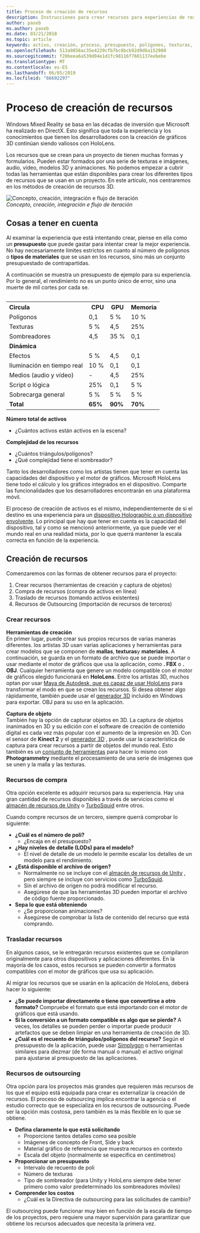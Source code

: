 ```yaml
---
title: Proceso de creación de recursos
description: Instrucciones para crear recursos para experiencias de realidad mixta.
author: paseb
ms.author: paseb
ms.date: 03/21/2018
ms.topic: article
keywords: activo, creación, proceso, presupuesto, polígonos, texturas, sombreadores, rendimiento
ms.openlocfilehash: 513a9856ac35e4229cfb7bc8bcb92d9d6a152980
ms.sourcegitcommit: f20beea6a539d04e1d1fc98116f7601137eebebe
ms.translationtype: MT
ms.contentlocale: es-ES
ms.lasthandoff: 06/05/2019
ms.locfileid: "66692297"
---
```

# <a name="asset-creation-process"></a>Proceso de creación de recursos

Windows Mixed Reality se basa en las décadas de inversión que Microsoft ha realizado en DirectX. Esto significa que toda la experiencia y los conocimientos que tienen los desarrolladores con la creación de gráficos 3D continúan siendo valiosos con HoloLens.

Los recursos que se crean para un proyecto de tienen muchas formas y formularios. Pueden estar formados por una serie de texturas e imágenes, audio, vídeo, modelos 3D y animaciones. No podemos empezar a cubrir todas las herramientas que están disponibles para crear los diferentes tipos de recursos que se usan en un proyecto. En este artículo, nos centraremos en los métodos de creación de recursos 3D.

![Concepto, creación, integración e flujo de iteración](images/concept-creation-integration-iteration-flow-640px.jpg)<br>
*Concepto, creación, integración e flujo de iteración*

## <a name="things-to-consider"></a>Cosas a tener en cuenta

Al examinar la experiencia que está intentando crear, piense en ella como un **presupuesto** que puede gastar para intentar crear la mejor experiencia. No hay necesariamente límites estrictos en cuanto al número  de polígonos o **tipos de materiales** que se usan en los recursos, sino más un conjunto presupuestado de contrapartidas.

A continuación se muestra un presupuesto de ejemplo para su experiencia. Por lo general, el rendimiento no es un punto único de error, sino una muerte de mil cortes por cada se.
<br>

<table style="float:right; margin-left: 10px;">
<tr>
<th style="text-align:left;"><b>Circula</b></th><th style="text-align:right;"> CPU</th><th> GPU</th><th> Memoria</th>
</tr><tr>
<td> Polígonos</td><td> 0,1</td><td> 5 %</td><td> 10 %</td>
</tr><tr>
<td> Texturas</td><td> 5 %</td><td> 4,5</td><td>25%</td>
</tr><tr>
<td> Sombreadores</td><td> 4,5</td><td> 35 %</td><td> 0,1</td>
</tr><tr>
<td> <b>Dinámica</b></td><td></td><td></td><td></td>
</tr><tr>
<td> Efectos</td><td> 5 %</td><td> 4,5</td><td> 0,1</td>
</tr><tr>
<td> Iluminación en tiempo real</td><td> 10 %</td><td> 0,1</td><td> 0,1</td>
</tr><tr>
<td> Medios (audio y vídeo)</td><td> -</td><td> 4,5</td><td> 25%</td>
</tr><tr>
<td> Script o lógica</td><td> 25%</td><td> 0,1</td><td> 5 %</td>
</tr><tr>
<td> Sobrecarga general</td><td> 5 %</td><td> 5 %</td><td> 5 %</td>
</tr><tr>
<td> <b>Total</b></td><td> <b>65%</b></td><td> <b>90%</b></td><td> <b>70%</b></td>
</tr>
</table>

**Número total de activos**
* ¿Cuántos activos están activos en la escena?

**Complejidad de los recursos**
* ¿Cuántos triángulos/polígonos?
* ¿Qué complejidad tiene el sombreador?

Tanto los desarrolladores como los artistas tienen que tener en cuenta las capacidades del dispositivo y el motor de gráficos. Microsoft HoloLens tiene todo el cálculo y los gráficos integrados en el dispositivo. Comparte las funcionalidades que los desarrolladores encontrarán en una plataforma móvil.

El proceso de creación de activos es el mismo, independientemente de si el destino es una experiencia para un [dispositivo Holographic o un dispositivo envolvente](mixed-reality.md#the-mixed-reality-spectrum). Lo principal que hay que tener en cuenta es la capacidad del dispositivo, tal y como se mencionó anteriormente, ya que puede ver el mundo real en una realidad mixta, por lo que querrá mantener la escala correcta en función de la experiencia. 

## <a name="authoring-assets"></a>Creación de recursos

Comenzaremos con las formas de obtener recursos para el proyecto:
1. Crear recursos (herramientas de creación y captura de objetos)
2. Compra de recursos (compra de activos en línea)
3. Traslado de recursos (tomando activos existentes)
4. Recursos de Outsourcing (importación de recursos de terceros)

### <a name="creating-assets"></a>Crear recursos

**Herramientas de creación**<br>
En primer lugar, puede crear sus propios recursos de varias maneras diferentes. los artistas 3D usan varias aplicaciones y herramientas para crear modelos que se componen de **mallas**, **texturas**y **materiales**. A continuación, se guarda en un formato de archivo que se puede importar o usar mediante el motor de gráficos que usa la aplicación, como **. FBX** o **. OBJ**. Cualquier herramienta que genere un modelo compatible con el motor de gráficos elegido funcionará en **HoloLens**. Entre los artistas 3D, muchos optan por usar [Maya de Autodesk, que es capaz de usar HoloLens](https://www.youtube.com/watch?v=q0K3n0Gf8mA) para transformar el modo en que se crean los recursos. Si desea obtener algo rápidamente, también puede usar el [generador 3D](https://developer.microsoft.com/windows/hardware/3d-print/3d-builder-resources) incluido en Windows para exportar. OBJ para su uso en la aplicación.

**Captura de objeto**<br>
También hay la opción de capturar objetos en 3D. La captura de objetos inanimados en 3D y su edición con el software de creación de contenido digital es cada vez más popular con el aumento de la impresión en 3D. Con el sensor de **Kinect 2** y el [generador 3D](https://developer.microsoft.com/windows/hardware/3d-print/3d-builder-resources) , puede usar la característica de captura para crear recursos a partir de objetos del mundo real. Esto también es un [conjunto de herramientas](https://en.wikipedia.org/wiki/Comparison_of_photogrammetry_software) para hacer lo mismo con **Photogrammetry** mediante el procesamiento de una serie de imágenes que se unen y la malla y las texturas.

### <a name="purchasing-assets"></a>Recursos de compra

Otra opción excelente es adquirir recursos para su experiencia. Hay una gran cantidad de recursos disponibles a través de servicios como el [almacén de recursos de Unity](https://www.assetstore.unity3d.com/) o [TurboSquid](http://www.turbosquid.com/) entre otros.

Cuando compre recursos de un tercero, siempre querrá comprobar lo siguiente:
* **¿Cuál es el número de poli?**
  * ¿Encaja en el presupuesto?
* **¿Hay niveles de detalle (LODs) para el modelo?**
  * El nivel de detalle de un modelo le permite escalar los detalles de un modelo para el rendimiento.
* **¿Está disponible el archivo de origen?**
  * Normalmente no se incluye con el [almacén de recursos de Unity](https://www.assetstore.unity3d.com/) , pero siempre se incluye con servicios como [TurboSquid](http://www.turbosquid.com/).
  * Sin el archivo de origen no podrá modificar el recurso.
  * Asegúrese de que las herramientas 3D pueden importar el archivo de código fuente proporcionado.
* **Sepa lo que está obteniendo**
  * ¿Se proporcionan animaciones?
  * Asegúrese de comprobar la lista de contenido del recurso que está comprando.

### <a name="porting-assets"></a>Trasladar recursos

En algunos casos, se le entregarán recursos existentes que se compilaron originalmente para otros dispositivos y aplicaciones diferentes. En la mayoría de los casos, estos recursos se pueden convertir a formatos compatibles con el motor de gráficos que usa su aplicación.

Al migrar los recursos que se usarán en la aplicación de HoloLens, deberá hacer lo siguiente:
* **¿Se puede importar directamente o tiene que convertirse a otro formato?** Compruebe el formato que está importando con el motor de gráficos que está usando.
* **Si la conversión a un formato compatible es algo que se pierde?** A veces, los detalles se pueden perder o importar puede producir artefactos que se deben limpiar en una herramienta de creación de 3D.
* **¿Cuál es el recuento de triángulos/polígonos del recurso?** Según el presupuesto de la aplicación, puede usar [Simplygon](https://www.simplygon.com/) o herramientas similares para diezmar (de forma manual o manual) el activo original para ajustarse al presupuesto de las aplicaciones.

### <a name="outsourcing-assets"></a>Recursos de outsourcing

Otra opción para los proyectos más grandes que requieren más recursos de los que el equipo está equipada para crear es externalizar la creación de recursos. El proceso de outsourcing implica encontrar la agencia o el estudio correcto que se especializa en los recursos de outsourcing. Puede ser la opción más costosa, pero también es la más flexible en lo que se obtiene.
* **Defina claramente lo que está solicitando**
  * Proporcione tantos detalles como sea posible
  * Imágenes de concepto de Front, Side y back
  * Material gráfico de referencia que muestra recursos en contexto
  * Escala del objeto (normalmente se especifica en centímetros)
* **Proporcionar un presupuesto**
  * Intervalo de recuento de poli
  * Número de texturas
  * Tipo de sombreador (para Unity y HoloLens siempre debe tener primero como valor predeterminado los sombreadores móviles)
* **Comprender los costos**
  * ¿Cuál es la Directiva de outsourcing para las solicitudes de cambio?

El outsourcing puede funcionar muy bien en función de la escala de tiempo de los proyectos, pero requiere una mayor supervisión para garantizar que obtiene los recursos adecuados que necesita la primera vez.
